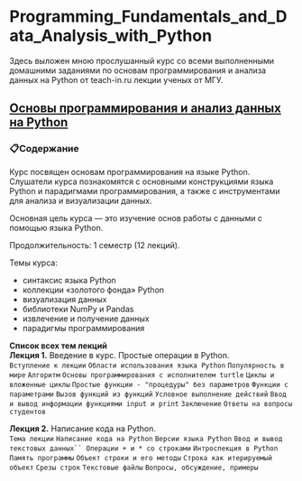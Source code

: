# Programming_Fundamentals_and_Data_Analysis_with_Python

Здесь выложен мною прослушанный курс со всеми выполненными домашними заданиями по основам программирования и анализа данных на Python от teach-in.ru лекции ученых от МГУ.

## [Основы программирования и анализ данных на Python](https://teach-in.ru/course/python-programming-and-data-analysis-basics/about)

### 📋Содержание   
Курс посвящен основам программирования на языке Python. Слушатели курса познакомятся с основными конструкциями языка Python и парадигмами программирования, а также с инструментами для анализа и визуализации данных.  

Основная цель курса — это изучение основ работы с данными с помощью языка Python.  

Продолжительность: 1 семестр (12 лекций).  

Темы курса:

- синтаксис языка Python
- коллекции «золотого фонда» Python
- визуализация данных
- библиотеки NumPy и Pandas
- извлечение и получение данных
- парадигмы программирования

__Список всех тем лекций__  
__Лекция 1.__ Введение в курс. Простые операции в Python.  
`Вступление к лекции` `Области использования языка Python` `Популярность в мире` `Алгоритм` `Основы программирования с исполнителем turtle` `Циклы и вложенные циклы` `Простые функции - "процедуры" без параметров` `Функции с параметрами` `Вызов функций из функций` `Условное выполнение действий` `Ввод и вывод информации функциями input и print` `Заключение` `Ответы на вопросы студентов`

__Лекция 2.__ Написание кода на Python.  
`Тема лекции` `Написание кода на Python` `Версии языка Python` `Ввод и вывод текстовых данных`` Операции + и * со строками` `Интроспекция в Python` `Память программы` `Объект строки и его методы` `Строка как итерируемый объект` `Срезы строк` `Текстовые файлы` `Вопросы, обсуждение, примеры`
